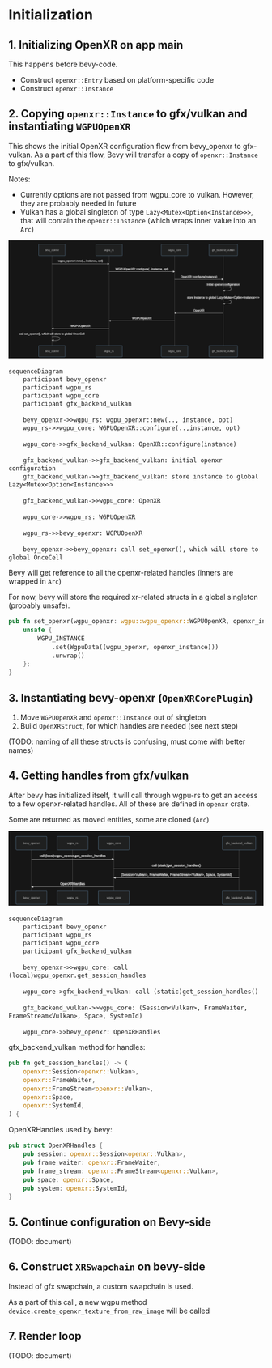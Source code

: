 
# Initialization

## 1. Initializing OpenXR on app main

This happens before bevy-code.

* Construct `openxr::Entry` based on platform-specific code
* Construct `openxr::Instance`

## 2. Copying `openxr::Instance` to gfx/vulkan and instantiating `WGPUOpenXR`

This shows the initial OpenXR configuration flow from bevy_openxr to gfx-vulkan. As a part of this flow, Bevy will transfer a copy of `openxr::Instance` to gfx/vulkan.

Notes:

* Currently options are not passed from wgpu_core to vulkan. However, they are probably needed in future
* Vulkan has a global singleton of type `Lazy<Mutex<Option<Instance>>>`, that will contain the `openxr::Instance` (which wraps inner value into an `Arc`)

![screenshot](screenshot1.png)

```mermaid
sequenceDiagram
    participant bevy_openxr
    participant wgpu_rs
    participant wgpu_core
    participant gfx_backend_vulkan

    bevy_openxr->>wgpu_rs: wgpu_openxr::new(.., instance, opt)
    wgpu_rs->>wgpu_core: WGPUOpenXR::configure(..,instance, opt)

    wgpu_core->>gfx_backend_vulkan: OpenXR::configure(instance)

    gfx_backend_vulkan->>gfx_backend_vulkan: initial openxr configuration
    gfx_backend_vulkan->>gfx_backend_vulkan: store instance to global Lazy<Mutex<Option<Instance>>>

    gfx_backend_vulkan->>wgpu_core: OpenXR

    wgpu_core->>wgpu_rs: WGPUOpenXR

    wgpu_rs->>bevy_openxr: WGPUOpenXR

    bevy_openxr->>bevy_openxr: call set_openxr(), which will store to global OnceCell
```

Bevy will get reference to all the openxr-related handles (inners are wrapped in `Arc`)

For now, bevy will store the required xr-related structs in a global singleton (probably unsafe).

```rust
pub fn set_openxr(wgpu_openxr: wgpu::wgpu_openxr::WGPUOpenXR, openxr_instance: openxr::Instance) {
    unsafe {
        WGPU_INSTANCE
            .set(WgpuData((wgpu_openxr, openxr_instance)))
            .unwrap()
    };
}
```

## 3. Instantiating bevy-openxr (`OpenXRCorePlugin`)

1. Move `WGPUOpenXR` and `openxr::Instance` out of singleton
2. Build `OpenXRStruct`, for which handles are needed (see next step)

(TODO: naming of all these structs is confusing, must come with better names)

## 4. Getting handles from gfx/vulkan

After bevy has initialized itself, it will call through wgpu-rs to get an access to a few openxr-related handles. All of these are defined in `openxr` crate.

Some are returned as moved entities, some are cloned (`Arc`)

![screenshot](screenshot2.png)

```mermaid
sequenceDiagram
    participant bevy_openxr
    participant wgpu_rs
    participant wgpu_core
    participant gfx_backend_vulkan

    bevy_openxr->>wgpu_core: call (local)wgpu_openxr.get_session_handles

    wgpu_core->gfx_backend_vulkan: call (static)get_session_handles()

    gfx_backend_vulkan->>wgpu_core: (Session<Vulkan>, FrameWaiter, FrameStream<Vulkan>, Space, SystemId)

    wgpu_core->>bevy_openxr: OpenXRHandles

```

gfx_backend_vulkan method for handles:
```rust
pub fn get_session_handles() -> (
    openxr::Session<openxr::Vulkan>,
    openxr::FrameWaiter,
    openxr::FrameStream<openxr::Vulkan>,
    openxr::Space,
    openxr::SystemId,
) {
```

OpenXRHandles used by bevy:
```rust
pub struct OpenXRHandles {
    pub session: openxr::Session<openxr::Vulkan>,
    pub frame_waiter: openxr::FrameWaiter,
    pub frame_stream: openxr::FrameStream<openxr::Vulkan>,
    pub space: openxr::Space,
    pub system: openxr::SystemId,
}
```

## 5. Continue configuration on Bevy-side

(TODO: document)

## 6. Construct `XRSwapchain` on bevy-side

Instead of gfx swapchain, a custom swapchain is used.

As a part of this call, a new wgpu method `device.create_openxr_texture_from_raw_image` will be called

## 7. Render loop

(TODO: document)

